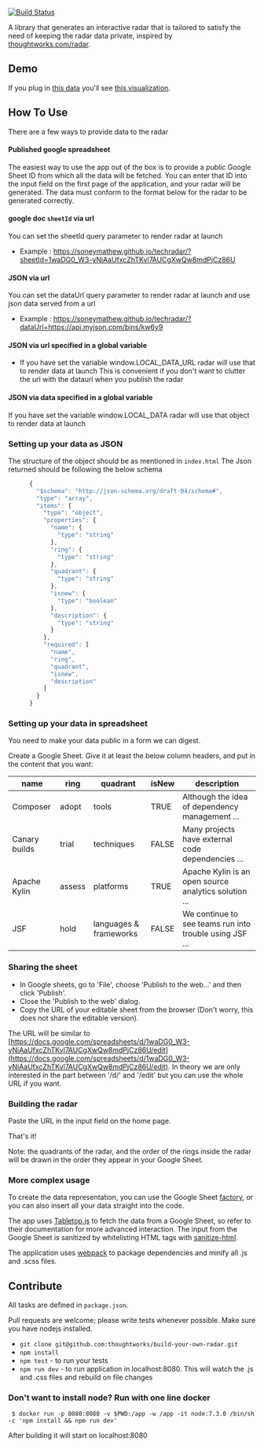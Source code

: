 [![Build Status](https://travis-ci.org/soneymathew/techradar.svg?branch=master)](https://travis-ci.org/soneymathew/techradar)

A library that generates an interactive radar that is tailored to satisfy the need of keeping the radar data private, inspired by [thoughtworks.com/radar](http://thoughtworks.com/radar).

## Demo

If you plug in [this data](https://docs.google.com/spreadsheets/d/1YXkrgV7Y6zShiPeyw4Y5_19QOfu5I6CyH5sGnbkEyiI/) you'll see [this visualization](https://soneymathew.github.io/techradar/?sheetId=1YXkrgV7Y6zShiPeyw4Y5_19QOfu5I6CyH5sGnbkEyiI). 

## How To Use

There are a few ways to provide data to the radar

#### Published google spreadsheet
The easiest way to use the app out of the box is to provide a *public* Google Sheet ID from which all the data will be fetched. You can enter that ID into the input field on the first page of the application, and your radar will be generated. The data must conform to the format below for the radar to be generated correctly.

#### google doc `sheetId` via url
You can set the sheetId query parameter to render radar at launch
* Example : https://soneymathew.github.io/techradar/?sheetId=1waDG0_W3-yNiAaUfxcZhTKvl7AUCgXwQw8mdPjCz86U

#### JSON via url
You can set the dataUrl query parameter to render radar at launch and use json data served from a url
* Example : https://soneymathew.github.io/techradar/?dataUrl=https://api.myjson.com/bins/kw6y9

#### JSON via url specified in a global variable
* If you have set the variable window.LOCAL_DATA_URL radar will use that to render data at launch
This is convenient if you don't want to clutter the url with the dataurl when you publish the radar

#### JSON via data specified in a global variable
If you have set the variable window.LOCAL_DATA radar will use that object to render data at launch

### Setting up your data as JSON
The structure of the object should be as mentioned in `index.html`
The Json returned should be following the below schema
```javascript
      {
        "$schema": "http://json-schema.org/draft-04/schema#",
        "type": "array",
        "items": {
          "type": "object",
          "properties": {
            "name": {
              "type": "string"
            },
            "ring": {
              "type": "string"
            },
            "quadrant": {
              "type": "string"
            },
            "isnew": {
              "type": "boolean"
            },
            "description": {
              "type": "string"
            }
          },
          "required": [
            "name",
            "ring",
            "quadrant",
            "isnew",
            "description"
          ]
        }
      } 
```

### Setting up your data in spreadsheet

You need to make your data public in a form we can digest.

Create a Google Sheet. Give it at least the below column headers, and put in the content that you want:

| name          | ring   | quadrant               | isNew | description                                             |
|---------------|--------|------------------------|-------|---------------------------------------------------------|
| Composer      | adopt  | tools                  | TRUE  | Although the idea of dependency management ...          |
| Canary builds | trial  | techniques             | FALSE | Many projects have external code dependencies ...       |
| Apache Kylin  | assess | platforms              | TRUE  | Apache Kylin is an open source analytics solution ...   |
| JSF           | hold   | languages & frameworks | FALSE | We continue to see teams run into trouble using JSF ... |

### Sharing the sheet

* In Google sheets, go to 'File', choose 'Publish to the web...' and then click 'Publish'.
* Close the 'Publish to the web' dialog.
* Copy the URL of your editable sheet from the browser (Don't worry, this does not share the editable version). 

The URL will be similar to [https://docs.google.com/spreadsheets/d/1waDG0_W3-yNiAaUfxcZhTKvl7AUCgXwQw8mdPjCz86U/edit](https://docs.google.com/spreadsheets/d/1waDG0_W3-yNiAaUfxcZhTKvl7AUCgXwQw8mdPjCz86U/edit). In theory we are only interested in the part between '/d/' and '/edit' but you can use the whole URL if you want.

### Building the radar

Paste the URL in the input field on the home page.

That's it!

Note: the quadrants of the radar, and the order of the rings inside the radar will be drawn in the order they appear in your Google Sheet.

### More complex usage

To create the data representation, you can use the Google Sheet [factory](/src/util/factory.js), or you can also insert all your data straight into the code.

The app uses [Tabletop.js](https://github.com/jsoma/tabletop) to fetch the data from a Google Sheet, so refer to their documentation for more advanced interaction.  The input from the Google Sheet is sanitized by whitelisting HTML tags with [sanitize-html](https://github.com/punkave/sanitize-html).

The application uses [webpack](https://webpack.github.io/) to package dependencies and minify all .js and .scss files.

## Contribute

All tasks are defined in `package.json`.

Pull requests are welcome; please write tests whenever possible. 
Make sure you have nodejs installed.

- `git clone git@github.com:thoughtworks/build-your-own-radar.git`
- `npm install`
- `npm test` - to run your tests
- `npm run dev` - to run application in localhost:8080. This will watch the .js and .css files and rebuild on file changes

### Don't want to install node? Run with one line docker

     $ docker run -p 8080:8080 -v $PWD:/app -w /app -it node:7.3.0 /bin/sh -c 'npm install && npm run dev'

After building it will start on localhost:8080
